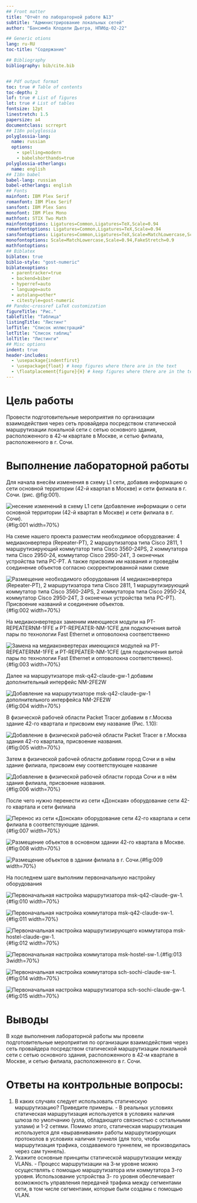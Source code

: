 ```yaml
---
## Front matter
title: "Отчёт по лабораторной работе №13"
subtitle: "Администрирование локальных сетей"
author: "Бансимба Клодели Дьегра, НПИбд-02-22"

## Generic otions
lang: ru-RU
toc-title: "Содержание"

## Bibliography
bibliography: bib/cite.bib


## Pdf output format
toc: true # Table of contents
toc-depth: 2
lof: true # List of figures
lot: true # List of tables
fontsize: 12pt
linestretch: 1.5
papersize: a4
documentclass: scrreprt
## I18n polyglossia
polyglossia-lang:
  name: russian
  options:
	- spelling=modern
	- babelshorthands=true
polyglossia-otherlangs:
  name: english
## I18n babel
babel-lang: russian
babel-otherlangs: english
## Fonts
mainfont: IBM Plex Serif
romanfont: IBM Plex Serif
sansfont: IBM Plex Sans
monofont: IBM Plex Mono
mathfont: STIX Two Math
mainfontoptions: Ligatures=Common,Ligatures=TeX,Scale=0.94
romanfontoptions: Ligatures=Common,Ligatures=TeX,Scale=0.94
sansfontoptions: Ligatures=Common,Ligatures=TeX,Scale=MatchLowercase,Scale=0.94
monofontoptions: Scale=MatchLowercase,Scale=0.94,FakeStretch=0.9
mathfontoptions:
## Biblatex
biblatex: true
biblio-style: "gost-numeric"
biblatexoptions:
  - parentracker=true
  - backend=biber
  - hyperref=auto
  - language=auto
  - autolang=other*
  - citestyle=gost-numeric
## Pandoc-crossref LaTeX customization
figureTitle: "Рис."
tableTitle: "Таблица"
listingTitle: "Листинг"
lofTitle: "Список иллюстраций"
lotTitle: "Список таблиц"
lolTitle: "Листинги"
## Misc options
indent: true
header-includes:
  - \usepackage{indentfirst}
  - \usepackage{float} # keep figures where there are in the text
  - \floatplacement{figure}{H} # keep figures where there are in the text
---
```


# Цель работы

Провести подготовительные мероприятия по организации взаимодействия через сеть провайдера посредством статической маршрутизации локальной сети с сетью основного здания, расположенного в 42-м квартале в Москве, и сетью филиала, расположенного в г. Сочи.


# Выполнение лабораторной работы

Для начала внесём изменения в схему L1 сети, добавив информацию о сети основной территории (42-й квартал в Москве) и сети филиала в г. Сочи. (рис. @fig:001).

![несение изменений в схему L1 сети (добавление информации о сети основной территории (42-й квартал в Москве) и сети филиала в г. Сочи).](image/1.png){#fig:001 width=70%}

На схеме нашего проекта разместим необходимое оборудование: 4 медиаконвертера (Repeater-PT), 2 маршрутизатора типа Cisco 2811, 1 маршрутизирующий коммутатор типа Cisco 3560-24PS, 2 коммутатора типа Cisco 2950-24, коммутатор Cisco 2950-24T, 3 оконечных устройства типа PC-PT. А также присвоим им названия и проведём соединение объектов согласно скорректированной нами схеме

![Размещение необходимого оборудования (4 медиаконвертера (Repeater-PT), 2 маршрутизатора типа Cisco 2811, 1 маршрутизирующий коммутатор типа Cisco 3560-24PS, 2 коммутатора типа Cisco 2950-24, коммутатор Cisco 2950-24T, 3 оконечных устройства типа PC-PT). Присвоение названий и соединение объектов.](image/7.png){#fig:002 width=70%}

На медиаконвертерах заменим имеющиеся модули на PT-REPEATERNM-1FFE и PT-REPEATER-NM-1CFE для подключения витой пары по технологии Fast Ethernet и оптоволокна соответственно

![Замена на медиаконвертерах имеющихся модулей на PT-REPEATERNM-1FFE и PT-REPEATER-NM-1CFE (для подключения витой пары по технологии Fast Ethernet и оптоволокна соответственно).](image/8.png){#fig:003 width=70%}


Далее на маршрутизаторе msk-q42-claude-gw-1 добавим дополнительный интерфейс NM-2FE2W 

![Добавление на маршрутизаторе msk-q42-claude-gw-1 дополнительного интерфейса NM-2FE2W](image/9.png){#fig:004 width=70%}

В физической рабочей области Packet Tracer добавим в г.Москва здание 42-го квартала и присвоим ему название (Рис. 1.10): 

![Добавление в физической рабочей области Packet Tracer в г.Москва здания 42-го квартала, присвоение названия.](image/10.png){#fig:005 width=70%}

Затем в физической рабочей области добавим город Сочи и в нём здание филиала, присвоим ему соответствующее название 

![Добавление в физической рабочей области города Сочи и в нём здания филиала, присвоение названия.](image/11.png){#fig:006 width=70%}


После чего нужно перенести из сети «Донская» оборудование сети 42-го квартала и сети филиала 

![Перенос из сети «Донская» оборудование сети 42-го квартала и сети филиала в соответствующие здания.](image/12.png){#fig:007 width=70%}


![Размещение объектов в основном здании 42-го квартала в Москве.](image/13.png){#fig:008 width=70%}

![Размещение объектов в здании филиала в г. Сочи.](image/14.png){#fig:009 width=70%}

На последнем шаге выполним первоначальную настройку оборудования 

![Первоначальная настройка маршрутизатора msk-q42-claude-gw-1.](image/15.png){#fig:010 width=70%}

![Первоначальная настройка коммутатора msk-q42-claude-sw-1.](image/16.png){#fig:011 width=70%}

![Первоначальная настройка маршрутизирующего коммутатора msk-hostel-claude-gw-1.](image/17.png){#fig:012 width=70%}

![Первоначальная настройка коммутатора msk-hostel-sw-1.](image/18.png){#fig:013 3width=70%}

![Первоначальная настройка коммутатора sch-sochi-claude-sw-1.](image/19.png){#fig:014 width=70%}

![Первоначальная настройка маршрутизатора sch-sochi-claude-gw-1.](image/20.png){#fig:015 width=70%}


# Выводы

В ходе выполнения лабораторной работы мы провели подготовительные мероприятия по организации взаимодействия через сеть провайдера посредством статической маршрутизации локальной сети с сетью основного здания, расположенного в 42-м квартале в Москве, и сетью филиала, расположенного в г. Сочи.


# Ответы на контрольные вопросы:

1.  В каких случаях следует использовать статическую маршрутизацию? Приведите примеры. - В реальных условиях статическая маршрутизация используется в условиях наличия шлюза по умолчанию (узла, обладающего связностью с остальными узлами) и 1-2 сетями. Помимо этого, статическая маршрутизация используется для «выравнивания» работы маршрутизирующих протоколов в условиях наличия туннеля (для того, чтобы маршрутизация трафика, создаваемого туннелем, не производилась через сам туннель).
2.  Укажите основные принципы статической маршрутизации между VLANs. - Процесс маршрутизации на 3-м уровне можно осуществлять с помощью маршрутизатора или коммутатора 3-го уровня. Использование устройства 3- го уровня обеспечивает возможность управления передачей трафика между сегментами сети, в том числе сегментами, которые были созданы с помощью VLAN.

